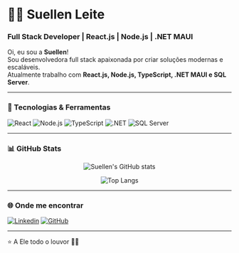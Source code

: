 # 👩‍💻 Suellen Leite

### Full Stack Developer | React.js | Node.js | .NET MAUI

Oi, eu sou a **Suellen**!  
Sou desenvolvedora full stack apaixonada por criar soluções modernas e escaláveis.  
Atualmente trabalho com **React.js, Node.js, TypeScript, .NET MAUI e SQL Server**.

---

### 🚀 Tecnologias & Ferramentas

![React](https://img.shields.io/badge/React-20232A?style=for-the-badge&logo=react&logoColor=61DAFB)
![Node.js](https://img.shields.io/badge/Node.js-43853D?style=for-the-badge&logo=node.js&logoColor=white)
![TypeScript](https://img.shields.io/badge/TypeScript-007ACC?style=for-the-badge&logo=typescript&logoColor=white)
![.NET](https://img.shields.io/badge/.NET-512BD4?style=for-the-badge&logo=dotnet&logoColor=white)
![SQL Server](https://img.shields.io/badge/SQL%20Server-CC2927?style=for-the-badge&logo=microsoftsqlserver&logoColor=white)

---

### 📊 GitHub Stats

<div align="center">

![Suellen's GitHub stats](https://github-readme-stats.vercel.app/api?username=suellenraysa&show_icons=true&theme=radical)  

![Top Langs](https://github-readme-stats.vercel.app/api/top-langs/?username=suellenraysa&layout=compact&theme=radical)

</div>

---

### 🌐 Onde me encontrar

[![Linkedin](https://img.shields.io/badge/LinkedIn-blue?style=for-the-badge&logo=linkedin&logoColor=white)](https://www.linkedin.com/in/suellen-raysa/)
[![GitHub](https://img.shields.io/badge/GitHub-000?style=for-the-badge&logo=github&logoColor=white)](https://github.com/suellenraysa)

---
⭐️ A Ele todo o louvor 🙇‍♀️

